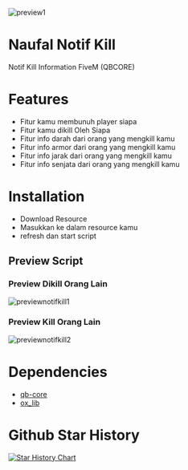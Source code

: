 ![preview1](https://r2.fivemanage.com/WX5Hv6yMgODTgG2WF6rml/images/backgroundgithub.png)

# Naufal Notif Kill

Notif Kill Information FiveM (QBCORE)

# Features 
- Fitur kamu membunuh player siapa
- Fitur kamu dikill Oleh Siapa
- Fitur info darah dari orang yang mengkill kamu
- Fitur info armor dari orang yang mengkill kamu
- Fitur info jarak dari orang yang mengkill kamu
- Fitur info senjata dari orang yang mengkill kamu

# Installation
- Download Resource
- Masukkan ke dalam resource kamu
- refresh dan start script

## Preview Script
### Preview Dikill Orang Lain
![previewnotifkill1](https://r2.fivemanage.com/WX5Hv6yMgODTgG2WF6rml/notifkill1.png)

### Preview Kill Orang Lain
![previewnotifkill2](https://r2.fivemanage.com/WX5Hv6yMgODTgG2WF6rml/notifkill2.png)

# Dependencies

- [qb-core](https://github.com/qbcore-framework/qb-core)
- [ox_lib](https://github.com/overextended/ox_lib)

# Github Star History
[![Star History Chart](https://api.star-history.com/svg?repos=naufalmulyarizki/naufal-notifkill&type=Date)](https://star-history.com/#naufalmulyarizki/naufal-notifkill&Date)